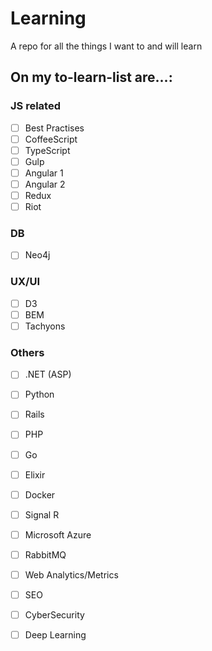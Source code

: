 # Learning
A repo for all the things I want to and will learn

## On my to-learn-list are...:

### JS related
- [ ] Best Practises
- [ ] CoffeeScript
- [ ] TypeScript
- [ ] Gulp
- [ ] Angular 1
- [ ] Angular 2
- [ ] Redux
- [ ] Riot

### DB
- [ ] Neo4j

### UX/UI
- [ ] D3
- [ ] BEM
- [ ] Tachyons

### Others
- [ ] .NET (ASP)
- [ ] Python
- [ ] Rails
- [ ] PHP
- [ ] Go
- [ ] Elixir

- [ ] Docker
- [ ] Signal R
- [ ] Microsoft Azure
- [ ] RabbitMQ

- [ ] Web Analytics/Metrics
- [ ] SEO

- [ ] CyberSecurity

- [ ] Deep Learning

